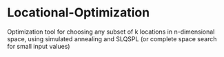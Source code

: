 # Locational-Optimization
Optimization tool for choosing any subset of k locations in n-dimensional space, using simulated annealing and SLQSPL (or complete space search for small input values)
